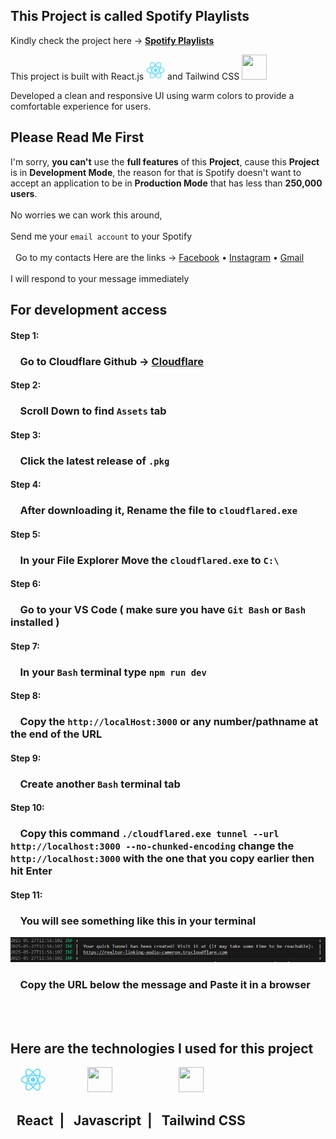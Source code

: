 ## This Project is called **Spotify Playlists**

Kindly check the project here → <a href="https://yasserdalal.github.io/Spotify_Playlists/" target="_blank">**Spotify Playlists**</a>

This project is built with React.js <img src="https://raw.githubusercontent.com/devicons/devicon/master/icons/react/react-original.svg" alt="React" width="30" height="30"> and Tailwind CSS <img src="https://cdn.jsdelivr.net/gh/devicons/devicon/icons/tailwindcss/tailwindcss-original.svg" width="40" height="40"/>

Developed a clean and responsive UI using warm colors to provide a comfortable experience for users.

## Please Read Me First

I'm sorry, **you can't** use the **full features** of this **Project**, cause this **Project** is in **Development Mode**, the reason for that is Spotify doesn't want to accept an application to be in **Production Mode** that has less than **250,000 users**. <br><br>No worries we can work this around, 
<br><br> Send me your ```email account``` to your Spotify
<br><br> &nbsp;&nbsp;Go to my contacts Here are the links → <a href="https://www.facebook.com/yasser.dalal.7">Facebook</a> • <a href="https://www.instagram.com/yassuuee/?hl=en">Instagram</a> • <a href="https://mail.google.com/mail/u/1/#inbox?compose=DmwnWrRmTpDrsTzhDsMqNXdbkfkfgcxqZwQKprRrFVSrsLRkntnQRcZgPxJFvzBDxcdswxkFLPjb">Gmail</a>
<br><br> I will respond to your message immediately

## For development access

#### Step 1:
### &nbsp;&nbsp;&nbsp;&nbsp;Go to Cloudflare Github → <a href="https://github.com/cloudflare/cloudflared/releases">Cloudflare</a>
#### Step 2:
### &nbsp;&nbsp;&nbsp;&nbsp;Scroll Down to find ```Assets``` tab
#### Step 3: 
### &nbsp;&nbsp;&nbsp;&nbsp;Click the latest release of ```.pkg```
#### Step 4:
### &nbsp;&nbsp;&nbsp;&nbsp;After downloading it, Rename the file to ```cloudflared.exe```
#### Step 5:
### &nbsp;&nbsp;&nbsp;&nbsp;In your **File Explorer** Move the ```cloudflared.exe``` to ```C:\```
#### Step 6: 
### &nbsp;&nbsp;&nbsp;&nbsp;Go to your VS Code ( make sure you have ```Git Bash``` or ```Bash``` installed )
#### Step 7: 
### &nbsp;&nbsp;&nbsp;&nbsp;In your ```Bash``` terminal type ```npm run dev```
#### Step 8:
### &nbsp;&nbsp;&nbsp;&nbsp;Copy the ```http://localHost:3000``` or any **number/pathname** at the end of the URL  
#### Step 9: 
### &nbsp;&nbsp;&nbsp;&nbsp;Create another ```Bash``` terminal tab 
#### Step 10:
### &nbsp;&nbsp;&nbsp;&nbsp;Copy this command ```./cloudflared.exe tunnel --url http://localhost:3000 --no-chunked-encoding``` change the ```http://localhost:3000``` with the one that you copy earlier then hit **Enter**
#### Step 11: 
### &nbsp;&nbsp;&nbsp;&nbsp;You will see something like this in your terminal
![alt text](image-2.png)
### &nbsp;&nbsp;&nbsp;&nbsp;Copy the URL below the message and Paste it in a browser
<br>
<br>

## Here are the technologies I used for this project

&nbsp;&nbsp;&nbsp;&nbsp;<img src="https://raw.githubusercontent.com/devicons/devicon/master/icons/react/react-original.svg" alt="React" width="40" height="40">&nbsp;&nbsp;&nbsp;&nbsp;&nbsp;&nbsp;&nbsp;&nbsp;&nbsp;&nbsp;&nbsp;&nbsp;&nbsp;&nbsp;&nbsp;&nbsp;
<img src="https://cdn.jsdelivr.net/gh/devicons/devicon/icons/javascript/javascript-original.svg" width="40" height="40"/>&nbsp;&nbsp;&nbsp;&nbsp;&nbsp;&nbsp;&nbsp;&nbsp;&nbsp;&nbsp;&nbsp;&nbsp;&nbsp;&nbsp;&nbsp;&nbsp;&nbsp;&nbsp;&nbsp;&nbsp;&nbsp;&nbsp;&nbsp;&nbsp;&nbsp;&nbsp;
<img src="https://cdn.jsdelivr.net/gh/devicons/devicon/icons/tailwindcss/tailwindcss-original.svg" width="40" height="40"/>

## &nbsp;&nbsp;React&nbsp; | &nbsp;&nbsp;Javascript&nbsp; | &nbsp;&nbsp;Tailwind CSS

